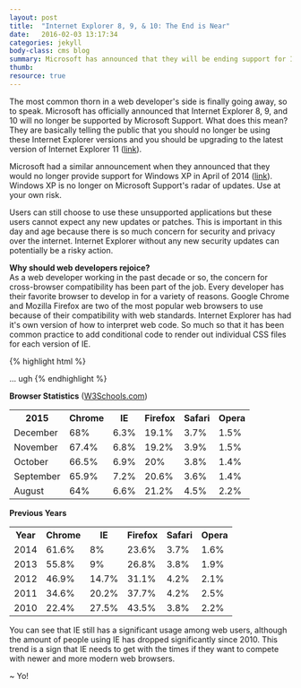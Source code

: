 ```yaml
---
layout: post
title:  "Internet Explorer 8, 9, & 10: The End is Near"
date:   2016-02-03 13:17:34
categories: jekyll
body-class: cms blog
summary: Microsoft has announced that they will be ending support for Internet Explorer 8, 9 & 10. What does this all mean for the common web developer? Rejoice. 
thumb: 
resource: true
---
```

<p>The most common thorn in a web developer's side is finally going away, so to speak. Microsoft has officially announced that Internet Explorer 8, 9, and 10 will no longer be supported by Microsoft Support. What does this mean? They are basically telling the public that you should no longer be using these Internet Explorer versions and you should be upgrading to the latest version of Internet Explorer 11 (<a href="https://www.microsoft.com/en-us/WindowsForBusiness/End-of-IE-support" target="_blank">link</a>).</p>

<p>Microsoft had a similar announcement when they announced that they would no longer provide support for Windows XP in April of 2014 (<a href="http://windows.microsoft.com/en-us/windows/end-support-help" target="_blank">link</a>). Windows XP is no longer on Microsoft Support's radar of updates. Use at your own risk.</p>

<p>Users can still choose to use these unsupported applications but these users cannot expect any new updates or patches. This is important in this day and age because there is so much concern for security and privacy over the internet. Internet Explorer without any new security updates can potentially be a risky action.</p>

<p><strong>Why should web developers rejoice?</strong><br />
As a web developer working in the past decade or so, the concern for cross-browser compatibility has been part of the job. Every developer has their favorite browser to develop in for a variety of reasons. Google Chrome and Mozilla Firefox are two of the most popular web browsers to use because of their compatibility with web standards. Internet Explorer has had it's own version of how to interpret web code. So much so that it has been common practice to add conditional code to render out individual CSS files for each version of IE.</p>

{% highlight html %}
<!--[if IE 8]>
<link rel="stylesheet" type="text/css" href="../../css/ie8.css" />  
<![endif]-->

... ugh
{% endhighlight %}

<p><strong>Browser Statistics</strong> (<a href="http://www.w3schools.com/browsers/browsers_stats.asp" target="_blank">W3Schools.com</a>)</p>

<table width="100%">
	<tr>
		<th>2015</th>
		<th>Chrome</th>
		<th class="ie-col">IE</th>
		<th>Firefox</th>
		<th>Safari</th>
		<th>Opera</th>
	</tr>
	<tr>
		<td>December</td>
		<td>68%</td>
		<td class="ie-col">6.3%</td>
		<td>19.1%</td>
		<td>3.7%</td>
		<td>1.5%</td>
	</tr>
	<tr>
		<td>November</td>
		<td>67.4%</td>
		<td class="ie-col">6.8%</td>
		<td>19.2%</td>
		<td>3.9%</td>
		<td>1.5%</td>
	</tr>
	<tr>
		<td>October</td>
		<td>66.5%</td>
		<td class="ie-col">6.9%</td>
		<td>20%</td>
		<td>3.8%</td>
		<td>1.4%</td>
	</tr>
	<tr>
		<td>September</td>
		<td>65.9%</td>
		<td class="ie-col">7.2%</td>
		<td>20.6%</td>
		<td>3.6%</td>
		<td>1.4%</td>
	</tr>
	<tr>
		<td>August</td>
		<td>64%</td>
		<td class="ie-col">6.6%</td>
		<td>21.2%</td>
		<td>4.5%</td>
		<td>2.2%</td>
	</tr>
</table>

<p><strong>Previous Years</strong></p>

<table width="100%">
	<tr>
		<th>Year</th>
		<th>Chrome</th>
		<th class="ie-col">IE</th>
		<th>Firefox</th>
		<th>Safari</th>
		<th>Opera</th>
	</tr>
	<tr>
		<td>2014</td>
		<td>61.6%</td>
		<td class="ie-col">8%</td>
		<td>23.6%</td>
		<td>3.7%</td>
		<td>1.6%</td>
	</tr>
	<tr>
		<td>2013</td>
		<td>55.8%</td>
		<td class="ie-col">9%</td>
		<td>26.8%</td>
		<td>3.8%</td>
		<td>1.9%</td>
	</tr>
	<tr>
		<td>2012</td>
		<td>46.9%</td>
		<td class="ie-col">14.7%</td>
		<td>31.1%</td>
		<td>4.2%</td>
		<td>2.1%</td>
	</tr>
	<tr>
		<td>2011</td>
		<td>34.6%</td>
		<td class="ie-col">20.2%</td>
		<td>37.7%</td>
		<td>4.2%</td>
		<td>2.5%</td>
	</tr>
	<tr>
		<td>2010</td>
		<td>22.4%</td>
		<td class="ie-col">27.5%</td>
		<td>43.5%</td>
		<td>3.8%</td>
		<td>2.2%</td>
	</tr>
</table>

<p>You can see that IE still has a significant usage among web users, although the amount of people using IE has dropped significantly since 2010. This trend is a sign that IE needs to get with the times if they want to compete with newer and more modern web browsers.</p>
<p> ~ Yo! </p>


